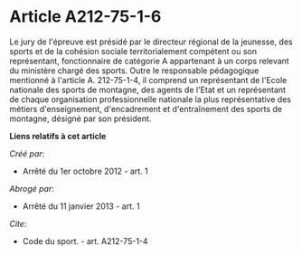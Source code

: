 # Article A212-75-1-6

Le jury de l'épreuve est présidé par le directeur régional de la jeunesse, des sports et de la cohésion sociale
territorialement compétent ou son représentant, fonctionnaire de catégorie A appartenant à un corps relevant du ministère
chargé des sports. Outre le responsable pédagogique mentionné à l'article A. 212-75-1-4, il comprend un représentant de
l'Ecole nationale des sports de montagne, des agents de l'Etat et un représentant de chaque organisation professionnelle
nationale la plus représentative des métiers d'enseignement, d'encadrement et d'entraînement des sports de montagne, désigné
par son président.

**Liens relatifs à cet article**

_Créé par_:

  - Arrêté du 1er octobre 2012 - art. 1

_Abrogé par_:

  - Arrêté du 11 janvier 2013 - art. 1

_Cite_:

  - Code du sport. - art. A212-75-1-4
